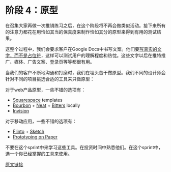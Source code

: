 # 阶段 4：原型

在召集大家再做一次推销练习之后，在这个阶段将不再会做类似活动。接下来所有的注意力都花在用恰如其当的保真度来制作恰如其分的原型来得到有用的测试结果。

这整个过程中，我们会要求客户在Google Docs中书写文案。他们要[写真实的文字，而不是占位符](http://gettingreal.37signals.com/ch11_Use_Real_Words.php)，这样可以测试用户的理解程度和热忱。这些文字以后在推特推广、媒体、广告文案、登录页等等都很有用。

当我们的客户不断地沟通和打磨时，我们在埋头苦干做原型。我们不同的设计师会针对不同的项目挑选合适的工具来只做原型：

对于web产品原型，一些不错的选项有：

- [Squarespace](http://www.squarespace.com/) templates
- [Bourbon](http://bourbon.io/) + [Neat](http://neat.bourbon.io/) + [Bitters](http://bitters.bourbon.io/) locally
- [Invision](http://www.invisionapp.com/)

对于移动应用，一些不错的选项有：

- [Flinto](https://www.flinto.com/) + [Sketch](https://www.sketchapp.com/)
- [Prototyping on Paper](https://popapp.in/)

不要在这个sprint中来学习这些工具。在投资时间中熟悉他们。在这个sprint中，选一个你已经掌握的工具来使用。

[原文链接](https://thoughtbot.com/playbook/product-design-sprint/phase-4-prototype)
